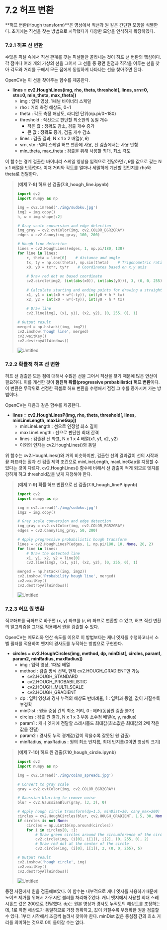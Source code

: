 # 7.2 허프 변환

**허프 변환(Hough transform)**은 영상에서 직선과 원 같은 간단한 모양을 식별한다. 초기에는 직선을 찾는 방법으로 시작했다가 다양한 모양을 인식하게 확장하였다.

### 7.2.1 허프 선 변환

수많은 픽셀 속에서 직선 관계를 갖는 픽셀들만 골라내는 것이 허프 선 변환의 핵심이다. 각 점마다 여러 개의 가상의 선을 그어서 그 선들 중 평면 원점과 직각을 이루는 선을 찾아 각도와 거리를 구해서 모든 점에게 동일하게 나타나는 선을 찾아주면 된다.

OpenCV는 이 선을 찾아주는 함수를 제공한다.

- **lines = cv2.HoughLines(img, rho, theta, threshold[, lines, srn=0, stn=0, min_theta, max_theta])**
    - img : 입력 영상, 1채널 바이너리 스케일
    - rho : 거리 측정 해상도, 0~1
    - theta : 각도 측정 해상도, 라디안 단위(np.pi/0~180)
    - threshold : 직선으로 판단할 최소한의 동일 개수
        - 작은 값 : 정확도 감소, 검출 개수 증가
        - 큰 값 : 정확도 증가, 검출 개수 감소
    - lines : 검출 결과, N x 1 x 2 배열($r, \theta$)
    - srn, stn : 멀티 스케일 허프 변환에 사용, 선 검출에서는 사용 안함
    - min_theta, max_theta : 검출을 위해 사용할 최대, 최소 각도

이 함수는 경계 검출한 바이너리 스케일 영상을 입력으로 전달하면 $r, \theta$를 값으로 갖는 N x 1 배열을 반환한다. 이때 거리와 각도를 얼마나 세밀하게 계산할 것인지를 rho와 theta로 전달한다.

> **[예제 7-8] 허프 선 검출(7.8_hough_line.ipynb)**
> 
> 
> ```python
> import cv2
> import numpy as np
> 
> img = cv2.imread('./img/sudoku.jpg')
> img2 = img.copy()
> h, w = img.shape[:2]
> 
> # Gray scale conversion and edge detection
> img_gray = cv2.cvtColor(img, cv2.COLOR_BGR2GRAY)
> edges = cv2.Canny(img_gray, 100, 200)
> 
> # Hough line detection
> lines = cv2.HoughLines(edges, 1, np.pi/180, 130)
> for line in lines:
>     r, theta = line[0]    # distance and angle
>     tx, ty = np.cos(theta), np.sin(theta)    # Trigonometric ratios for x and y axes
>     x0, y0 = tx*r, ty*r    # Coordinates based on x,y axis
>     
>     # Draw red dot on based coordinate
>     cv2.circle(img2, (int(abs(x0)), int(abs(y0))), 3, (0, 0, 255), -1)
>     
>     # Calculate starting and ending points for drawing a straight line equation
>     x1, y1 = int(x0 + w*(-ty)), int(y0 + h * tx)
>     x2, y2 = int(x0 - w*(-ty)), int(y0 - h * tx)
>     
>     # Draw line
>     cv2.line(img2, (x1, y1), (x2, y2), (0, 255, 0), 1)
> 
> # Output result
> merged = np.hstack((img, img2))
> cv2.imshow('hough line', merged)
> cv2.waitKey()
> cv2.destroyAllWindows()
> ```
> 
> ![Untitled](7%202%20%E1%84%92%E1%85%A5%E1%84%91%E1%85%B3%20%E1%84%87%E1%85%A7%E1%86%AB%E1%84%92%E1%85%AA%E1%86%AB%2004a5c0f269914fa4bc5804c319a8f2a9/Untitled.png)
> 

### 7.2.2 확률적 허프 선 변환

허프 선 검출은 모든 점에 대해서 수많은 선을 그어서 직선을 찾기 때문에 많은 연산이 필요하다. 이를 개선한 것이 **점진적 확률(progressive probabilistic) 허프 변환**이다. 이 변환은 무작위로 선정한 픽셀로 허프 변환을 수행해서 점점 그 수를 증가시켜 가는 방법이다.

OpenCV는 다음과 같은 함수를 제공한다.

- **lines = cv2.HoughLinesP(img, rho, theta, threshold[, lines, minLineLength, maxLineGap])**
    - minLineLength : 선으로 인정할 최소 길이
    - maxLineLength : 선으로 판단한 최대 간격
    - lines : 검출된 선 좌표, N x 1 x 4 배열(x1, y1, x2, y2)
    - 이외의 인자는 cv2.HoughLines()와 동일

위 함수는 cv2.HoughLines()와 거의 비슷하지만, 검출한 선의 결과값이 선의 시작과 끝 좌표라는 점과 선 검출 제약 조건으로 minLineLength, maxLineGap을 지정할 수 있다는 것이 다르다. cv2.HoughLines() 함수에 비해서 선 검출이 적게 되므로 엣지를 강하게 하고 threshold값을 낮게 지정해야 한다.

> **[예제 7-9] 확률 허프 변환으로 선 검출(7.9_hough_lineP.ipynb)**
> 
> 
> ```python
> import cv2
> import numpy as np
> 
> img = cv2.imread('./img/sudoku.jpg')
> img2 = img.copy()
> 
> # Gray scale conversion and edge detection
> img_gray = cv2.cvtColor(img, cv2.COLOR_BGR2GRAY)
> edges = cv2.Canny(img_gray, 50, 200)
> 
> # Apply progressive probabilistic hough transform
> lines = cv2.HoughLinesP(edges, 1, np.pi/180, 10, None, 20, 2)
> for line in lines:
>     # Draw the detected line
>     x1, y1, x2, y2 = line[0]
>     cv2.line(img2, (x1, y1), (x2, y2), (0, 255, 0), 1)
> 
> merged = np.hstack((img, img2))
> cv2.imshow('Probability hough line', merged)
> cv2.waitKey()
> cv2.destroyAllWindows()
> ```
> 
> ![Untitled](7%202%20%E1%84%92%E1%85%A5%E1%84%91%E1%85%B3%20%E1%84%87%E1%85%A7%E1%86%AB%E1%84%92%E1%85%AA%E1%86%AB%2004a5c0f269914fa4bc5804c319a8f2a9/Untitled%201.png)
> 

### 7.2.3 허프 원 변환

직교좌표를 극좌표로 바꾸면 (x, y) 좌표를 ($r, \theta$) 좌표로 변환할 수 있고, 허프 직선 변환의 알고리즘을 그대로 적용해서 원을 검출할 수 있다. 

OpenCV는 메모리와 연산 속도를 이유로 이 방법보다는 캐니 엣지를 수행하고나서 소벨 필터를 적용하여 엣지의 경사도를 누적하는 방법으로 구현한다.

- **circles = cv2.HoughCircles(img, method, dp, minDist[, circles, param1, param2, minRadius, maxRadius])**
    - img : 입력 영상, 1채널 배열
    - method : 검출 방식 선택, 현재 cv2.HOUGH_GRADIENT만 가능
        - cv2.HOUGH_STANDARD
        - cv2.HOUGH_PROBABILISTIC
        - cv2.HOUGH_MULTI_SCALE
        - cv2.HOUGH_GRADIENT
    - dp : 입력 영상과 경사 누적의 해상도 반비례율, 1 : 입력과 동일, 값이 커질수록 부정확
    - minDist : 원들 중심 간의 최소 거리, 0 : 에러(동심원 검출 불가)
    - circles : 검출 원 결과, N x 1 x 3 부동 소수점 배열(x, y, radius)
    - param1 : 캐니 엣지에 전달할 스레시홀드 최대값(최소값은 최대값의 2배 작은 값을 전달)
    - param2 : 경사도 누적 경계값(값이 작을수록 잘못된 원 검출)
    - minRadius, maxRadius : 원의 최소 반지름, 최대 반지름(0이면 영상의 크기)
    

> **[예제 7-10] 허프 원 검출(7.10_hough_circle.ipynb)**
> 
> 
> ```python
> import cv2
> import numpy as np
> 
> img = cv2.imread('./img/coins_spread1.jpg')
> 
> # Convert to gray scale
> gray = cv2.cvtColor(img, cv2.COLOR_BGR2GRAY)
> 
> # Gaussian blurring to remove noise
> blur = cv2.GaussianBlur(gray, (3, 3), 0)
> 
> # Apply hough circle transform(dp=1.5, minDist=30, cany_max=200)
> circles = cv2.HoughCircles(blur, cv2.HOUGH_GRADIENT, 1.5, 30, None, 200)
> if circles is not None:
>     circles = np.uint16(np.around(circles))
>     for i in circles[0, :]:
>         # Draw green circles around the circumference of the circle
>         cv2.circle(img, (i[0], i[1]), i[2], (0, 255, 0), 2)
>         # Draw red dot at the center of the circle
>         cv2.circle(img, (i[0], i[1]), 2, (0, 0, 255), 5)
> 
> # Output result
> cv2.imshow('hough circle', img)
> cv2.waitKey()
> cv2.destroyAllWindows()
> ```
> 
> ![Untitled](7%202%20%E1%84%92%E1%85%A5%E1%84%91%E1%85%B3%20%E1%84%87%E1%85%A7%E1%86%AB%E1%84%92%E1%85%AA%E1%86%AB%2004a5c0f269914fa4bc5804c319a8f2a9/Untitled%202.png)
> 

동전 사진에서 원을 검출해보았다. 이 함수는 내부적으로 캐니 엣지를 사용하기때문에 노이즈 제거를 위해서 가우시안 블러를 처리해주었다. 캐니 엣지에서 사용할 최대 스레시홀드 값은 200으로 전달했다. dp는 원본 영상과 경사도 누적도의 해상도를 조정하는데, 1로 하면 해상도가 동일하므로 가장 정확하고, 값이 커질수록 부정확한 원을 검출할 수 있다. 1부터 시작해서 조금씩 늘려서 찾아야 한다. minDist 값은 중심점 간의 최소 거리를 의미하는 것으로 0이 들어갈 수는 없다.